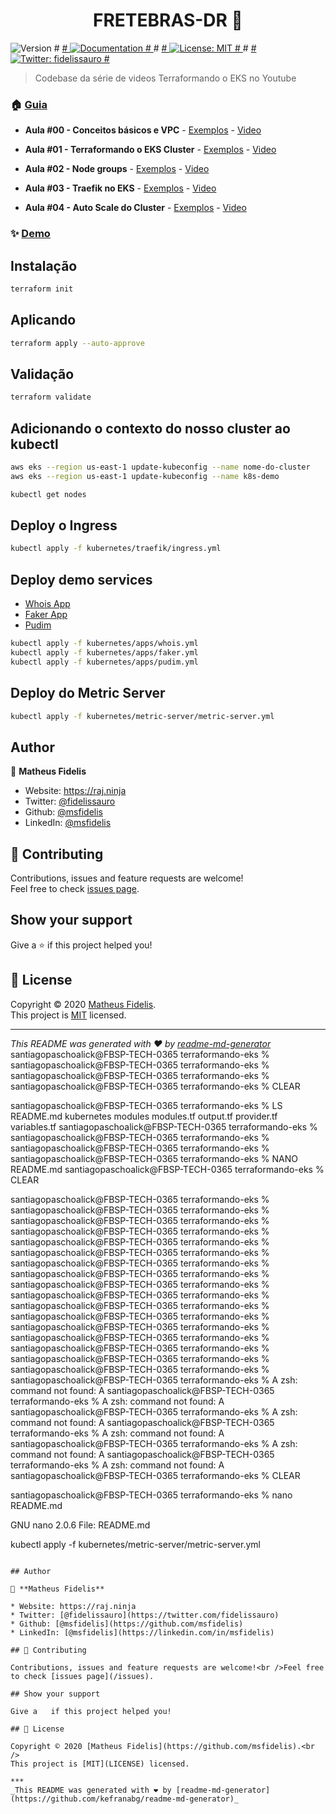 <h1 align="center">FRETEBRAS-DR 👋</h1>
<p>
  <img alt="Version" src="https://img.shields.io/badge/version-v0-blue.svg?cacheSeconds=2592000" />
#  <a href=".docs/" target="_blank">
#    <img alt="Documentation" src="https://img.shields.io/badge/documentation-yes-brightgreen.svg" />
#  </a>
#  <a href="LICENSE" target="_blank">
#    <img alt="License: MIT" src="https://img.shields.io/badge/License-MIT-yellow.svg" />
#  </a>
#  <a href="https://twitter.com/fidelissauro" target="_blank">
#    <img alt="Twitter: fidelissauro" src="https://img.shields.io/twitter/follow/fidelissauro.svg?style=social" />
#  </a>
</p>

> Codebase da série de videos Terraformando o EKS no Youtube

### 🏠 [Guia](/)

* **Aula #00 - Conceitos básicos e VPC** - [Exemplos](https://github.com/msfidelis/terraformando-eks/tree/aula00_vpc) - [Video](https://www.youtube.com/watch?v=-ghbb9PyGxY)

* **Aula #01 - Terraformando o EKS Cluster** - [Exemplos](https://github.com/msfidelis/terraformando-eks/tree/aula01_eks) - [Video](https://www.youtube.com/watch?v=-ghbb9PyGxY)

* **Aula #02 - Node groups** - [Exemplos](https://github.com/msfidelis/terraformando-eks/tree/aula02_nodes) - [Video](https://www.youtube.com/watch?v=kXqiqZ5Nap8)

* **Aula #03 - Traefik no EKS** - [Exemplos](https://github.com/msfidelis/terraformando-eks/tree/aula03_traefik) - [Video](https://www.youtube.com/watch?v=ThONqZT2Mfs&t=9s)

* **Aula #04 - Auto Scale do Cluster** - [Exemplos](https://github.com/msfidelis/terraformando-eks/tree/aula04_scale) - [Video](https://www.youtube.com/watch?v=tYikrqYRAaQ)

### ✨ [Demo](/)

## Instalação

```sh
terraform init
```

## Aplicando

```sh
terraform apply --auto-approve
```

## Validação

```sh
terraform validate
```

## Adicionando o contexto do nosso cluster ao kubectl

```bash
aws eks --region us-east-1 update-kubeconfig --name nome-do-cluster
aws eks --region us-east-1 update-kubeconfig --name k8s-demo
```

```bash
kubectl get nodes
```

## Deploy o Ingress

```bash
kubectl apply -f kubernetes/traefik/ingress.yml
```

## Deploy demo services

* [Whois App](https://github.com/msfidelis/microservice-nadave-whois)
* [Faker App](https://github.com/msfidelis/microservice-nadave-fake-person)
* [Pudim](https://github.com/msfidelis/pudim)

```bash
kubectl apply -f kubernetes/apps/whois.yml
kubectl apply -f kubernetes/apps/faker.yml
kubectl apply -f kubernetes/apps/pudim.yml
```

## Deploy do Metric Server

```bash
kubectl apply -f kubernetes/metric-server/metric-server.yml
```

## Author

👤 **Matheus Fidelis**

* Website: https://raj.ninja
* Twitter: [@fidelissauro](https://twitter.com/fidelissauro)
* Github: [@msfidelis](https://github.com/msfidelis)
* LinkedIn: [@msfidelis](https://linkedin.com/in/msfidelis)

## 🤝 Contributing

Contributions, issues and feature requests are welcome!<br />Feel free to check [issues page](/issues). 

## Show your support

Give a ⭐️ if this project helped you!

## 📝 License

Copyright © 2020 [Matheus Fidelis](https://github.com/msfidelis).<br />
This project is [MIT](LICENSE) licensed.

***
_This README was generated with ❤️ by [readme-md-generator](https://github.com/kefranabg/readme-md-generator)_
santiagopaschoalick@FBSP-TECH-0365 terraformando-eks % 
santiagopaschoalick@FBSP-TECH-0365 terraformando-eks % 
santiagopaschoalick@FBSP-TECH-0365 terraformando-eks % 
santiagopaschoalick@FBSP-TECH-0365 terraformando-eks % CLEAR

santiagopaschoalick@FBSP-TECH-0365 terraformando-eks % LS
README.md	kubernetes	modules		modules.tf	output.tf	provider.tf	variables.tf
santiagopaschoalick@FBSP-TECH-0365 terraformando-eks % 
santiagopaschoalick@FBSP-TECH-0365 terraformando-eks % 
santiagopaschoalick@FBSP-TECH-0365 terraformando-eks % 
santiagopaschoalick@FBSP-TECH-0365 terraformando-eks % NANO README.md 
santiagopaschoalick@FBSP-TECH-0365 terraformando-eks % CLEAR






























santiagopaschoalick@FBSP-TECH-0365 terraformando-eks % 
santiagopaschoalick@FBSP-TECH-0365 terraformando-eks % 
santiagopaschoalick@FBSP-TECH-0365 terraformando-eks % 
santiagopaschoalick@FBSP-TECH-0365 terraformando-eks % 
santiagopaschoalick@FBSP-TECH-0365 terraformando-eks % 
santiagopaschoalick@FBSP-TECH-0365 terraformando-eks % 
santiagopaschoalick@FBSP-TECH-0365 terraformando-eks % 
santiagopaschoalick@FBSP-TECH-0365 terraformando-eks % 
santiagopaschoalick@FBSP-TECH-0365 terraformando-eks % 
santiagopaschoalick@FBSP-TECH-0365 terraformando-eks % 
santiagopaschoalick@FBSP-TECH-0365 terraformando-eks % 
santiagopaschoalick@FBSP-TECH-0365 terraformando-eks % 
santiagopaschoalick@FBSP-TECH-0365 terraformando-eks % 
santiagopaschoalick@FBSP-TECH-0365 terraformando-eks % 
santiagopaschoalick@FBSP-TECH-0365 terraformando-eks % 
santiagopaschoalick@FBSP-TECH-0365 terraformando-eks % 
santiagopaschoalick@FBSP-TECH-0365 terraformando-eks % 
santiagopaschoalick@FBSP-TECH-0365 terraformando-eks % A
zsh: command not found: A
santiagopaschoalick@FBSP-TECH-0365 terraformando-eks % A
zsh: command not found: A
santiagopaschoalick@FBSP-TECH-0365 terraformando-eks % A
zsh: command not found: A
santiagopaschoalick@FBSP-TECH-0365 terraformando-eks % A
zsh: command not found: A
santiagopaschoalick@FBSP-TECH-0365 terraformando-eks % A
zsh: command not found: A
santiagopaschoalick@FBSP-TECH-0365 terraformando-eks % A
zsh: command not found: A
santiagopaschoalick@FBSP-TECH-0365 terraformando-eks % CLEAR







santiagopaschoalick@FBSP-TECH-0365 terraformando-eks % nano README.md 




































  GNU nano 2.0.6                                       File: README.md                                                                                      

kubectl apply -f kubernetes/metric-server/metric-server.yml
```

## Author

👤 **Matheus Fidelis**

* Website: https://raj.ninja
* Twitter: [@fidelissauro](https://twitter.com/fidelissauro)
* Github: [@msfidelis](https://github.com/msfidelis)
* LinkedIn: [@msfidelis](https://linkedin.com/in/msfidelis)

## 🤝 Contributing

Contributions, issues and feature requests are welcome!<br />Feel free to check [issues page](/issues).

## Show your support

Give a  ️ if this project helped you!

## 📝 License

Copyright © 2020 [Matheus Fidelis](https://github.com/msfidelis).<br />
This project is [MIT](LICENSE) licensed.

***
_This README was generated with ❤️ by [readme-md-generator](https://github.com/kefranabg/readme-md-generator)_

